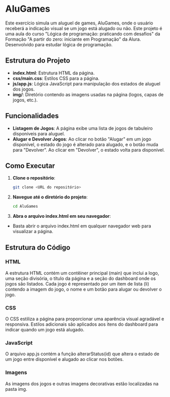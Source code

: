 # AluGames

Este exercício simula um aluguel de games, AluGames, onde o usuário receberá a indicação visual se um jogo está alugado ou não.
Este projeto é uma aula do curso "Lógica de programação: praticando com desafios" da Formação "A partir do zero: iniciante em Programação" da Alura. Desenvolvido para estudar lógica de programação.

## Estrutura do Projeto

- **index.html**: Estrutura HTML da página.
- **css/main.css**: Estilos CSS para a página.
- **js/app.js**: Lógica JavaScript para manipulação dos estados de aluguel dos jogos.
- **img/**: Diretório contendo as imagens usadas na página (logos, capas de jogos, etc.).

## Funcionalidades

- **Listagem de Jogos**: A página exibe uma lista de jogos de tabuleiro disponíveis para aluguel.
- **Alugar e Devolver Jogos**: Ao clicar no botão "Alugar" em um jogo disponível, o estado do jogo é alterado para alugado, e o botão muda para "Devolver". Ao clicar em "Devolver", o estado volta para disponível.

## Como Executar

1. **Clone o repositório**:
   ```sh
   git clone <URL do repositório>

2. **Navegue até o diretório do projeto**:
   ```sh
   cd AluGames

3. **Abra o arquivo index.html em seu navegador**:
- Basta abrir o arquivo index.html em qualquer navegador web para visualizar a página.

## Estrutura do Código

### HTML
A estrutura HTML contém um contêiner principal (main) que inclui a logo, uma seção divisória, o título da página e a seção do dashboard onde os jogos são listados.
Cada jogo é representado por um item de lista (li) contendo a imagem do jogo, o nome e um botão para alugar ou devolver o jogo.
### CSS
O CSS estiliza a página para proporcionar uma aparência visual agradável e responsiva.
Estilos adicionais são aplicados aos itens do dashboard para indicar quando um jogo está alugado.
### JavaScript
O arquivo app.js contém a função alterarStatus(id) que altera o estado de um jogo entre disponível e alugado ao clicar nos botões.
### Imagens
As imagens dos jogos e outras imagens decorativas estão localizadas na pasta img.

